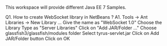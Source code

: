 This workspace will provide different Java EE 7 Samples.

Q1. How to create WebSocket library in NetBeans ?
A1. Tools -> Ant Libraries -> New Library ...
    Give the name as "WebSocket 1.0"
    Choose the Library Type as "Server Libraries"
    Click on "Add JAR/Folder ..."
    Choose glassfish3/glassfish/modules folder
    Select tyrus-servlet.jar
    Click on Add JAR/Folder button
    Click on OK

